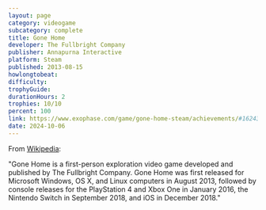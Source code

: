 ```yaml
---
layout: page
category: videogame
subcategory: complete
title: Gone Home
developer: The Fullbright Company
publisher: Annapurna Interactive
platform: Steam
published: 2013-08-15
howlongtobeat:
difficulty:
trophyGuide:
durationHours: 2
trophies: 10/10
percent: 100
link: https://www.exophase.com/game/gone-home-steam/achievements/#1624301
date: 2024-10-06
---
```


From [Wikipedia](https://en.wikipedia.org/wiki/Gone_Home):

"Gone Home is a first-person exploration video game developed and published by The Fullbright Company. Gone Home was first released for Microsoft Windows, OS X, and Linux computers in August 2013, followed by console releases for the PlayStation 4 and Xbox One in January 2016, the Nintendo Switch in September 2018, and iOS in December 2018."
